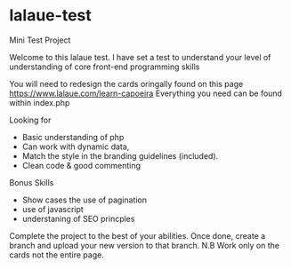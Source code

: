 # lalaue-test
Mini Test Project

Welcome to this lalaue test. I have set a test to understand your level of understanding of core front-end programming skills

You will need to redesign the cards oringally found on this page https://www.lalaue.com/learn-capoeira 
Everything you need can be found within index.php

Looking for
- Basic understanding of php
- Can work with dynamic data, 
- Match the style in the branding guidelines (included). 
- Clean code & good commenting

Bonus Skills 
- Show cases the use of pagination
- use of javascript 
- understaning of SEO princples

Complete the project to the best of your abilities. Once done, create a branch and upload your new version to that branch. 
N.B Work only on the cards not the entire page. 